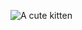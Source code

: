 <p align="center"><!img src="https://user-images.githubusercontent.com/73824871/122379144-df9aa580-cf66-11eb-8ee0-69ab539103c1.png"/></p>

![A cute kitten](https://user-images.githubusercontent.com/73824871/122379144-df9aa580-cf66-11eb-8ee0-69ab539103c1.pngstyle=centerme)
